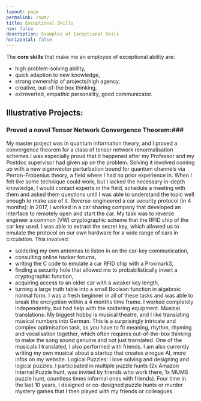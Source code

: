 ```yaml
---
layout: page
permalink: /swt/
title: Exceptional Skills
nav: false
description: Examples of Exceptional Skils
horizontal: false
---
```


The **core skills** that make me an employee of exceptional ability are:
- high problem-solving ability,
- quick adaption to new knowledge,
- strong ownership of projects/high agency,
- creative, out-of-the box thinking,
- extroverted, empathic personality, good communicator.

## Illustrative Projects:

### Proved a novel Tensor Network Convergence Theorem:###

My master project was in quantum information theory, and I proved a convergence theorem for a class of tensor network renormalisation schemes.I was especially proud that it happened after my Professor and my Postdoc supervisor had given up on the problem. Solving it involved coming up with a new eigenvector perturbation bound for quantum channels via Perron-Frobenius theory, a field where I had no prior experience in. When I felt like some technique could work, but I lacked the necessary in-depth knowledge, I would contact experts in the field, schedule a meeting with them and asked them questions until I was able to understand the topic well enough to make use of it.
Reverse-engineered a car security protocol (in 4 months): In 2017, I worked in a car sharing company that developed an interface to remotely open and start the car. My task was to reverse engineer a common (VW) cryptographic scheme that the RFID chip of the car key used. I was able to extract the secret key, which allowed us to emulate the protocol on our own hardware for a wide range of cars in circulation. This involved:
- soldering my own antennas to listen in on the car-key communication,
- consulting online hacker forums,
- writing the C code to emulate a car RFID chip with a Proxmark3,
- finding a security hole that allowed me to probabilistically invert a cryptographic function,
- acquiring access to an older car with a weaker key length,
- turning a large truth table into a small Boolean function in algebraic normal form.
I was a fresh beginner in all of these tasks and was able to break the encryption within a 4 months time frame. I worked completely independently, but had help with the soldering equipment.
Musical translations: My biggest hobby is musical theatre, and I like translating musical numbers into German. This is a surprisingly intricate and complex optimisation task, as you have to fit meaning, rhythm, rhyming and vocalisation together, which often requires out-of-the-box thinking to make the song sound genuine and not just translated. One of the musicals I translated, I also performed with friends. I am also currently writing my own musical about a startup that creates a rogue AI, more infos on my website.
Logical Puzzles: I love solving and designing and logical puzzles. I participated in multiple puzzle hunts (2x Amazon Internal Puzzle hunt, was invited by friends who work there, 1x MUMS puzzle hunt, countless times informal ones with friends). Four time in the last 10 years, I designed or co-designed puzzle hunts or murder mystery games that I then played with my friends or colleagues.
